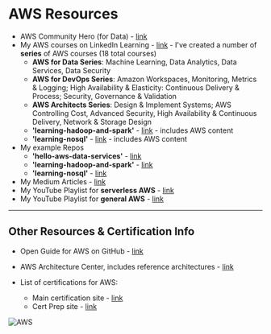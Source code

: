 # AWS Resources

- AWS Community Hero (for Data) - [link](https://aws.amazon.com/developer/community/heroes/lynn-langit/?did=dh_card&trk=dh_card)
- My AWS courses on LinkedIn Learning - [link](https://www.linkedin.com/learning/search?entityType=COURSE&keywords=aws%20langit) - I've created a number of **series** of AWS courses (18 total courses)
  - **AWS for Data Series**: Machine Learning, Data Analytics, Data Services, Data Security
  - **AWS for DevOps Series**: Amazon Workspaces, Monitoring, Metrics & Logging; High Availability & Elasticity: Continuous Delivery & Process; Security, Governance & Validation
  - **AWS Architects Series**: Design & Implement Systems; AWS Controlling Cost, Advanced Security, High Availability & Continuous Delivery, Network & Storage Design
  - **'learning-hadoop-and-spark'** - [link](https://github.com/lynnlangit/learning-hadoop-and-spark) - includes AWS content
  - **'learning-nosql'** - [link](https://github.com/lynnlangit/learning-nosql) - includes AWS content
- My example Repos
  - **'hello-aws-data-services'** - [link](https://github.com/lynnlangit/Hello-AWS-Data-Services)
  - **'learning-hadoop-and-spark'** - [link](https://github.com/lynnlangit/learning-hadoop-and-spark)
  - **'learning-nosql'** - [link](https://github.com/lynnlangit/learning-nosql)
- My Medium Articles - [link](https://medium.com/search?q=aws%20langit)  
- My YouTube Playlist for **serverless AWS** - [link](https://www.youtube.com/playlist?list=PL4Q4HssKcxYsa2A2D2_Zln2tkL4v4-ymO)
- My YouTube Playlist for **general AWS** - [link](https://www.youtube.com/playlist?list=PL93B06369FAD34284)

---

## Other Resources & Certification Info

- Open Guide for AWS on GitHub - [link](https://github.com/open-guides/og-aws)
- AWS Architecture Center, includes reference architectures - [link](https://aws.amazon.com/architecture)

- List of certifications for AWS:  
  - Main certification site - [link](https://aws.amazon.com/certification/)
  - Cert Prep site - [link]( https://aws.amazon.com/certification/certification-prep/)

![AWS](https://github.com/lynnlangit/learning-cloud/blob/master/AWS/aws.png)
